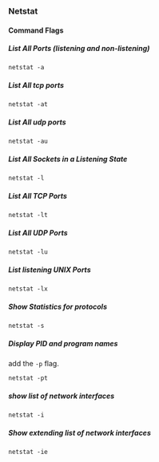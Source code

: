 ### Netstat

#### Command Flags

##### List All Ports (listening and non-listening)
```
netstat -a
```

##### List All tcp ports
```
netstat -at
```

##### List All udp ports
```
netstat -au
```

##### List All Sockets in a Listening State
```
netstat -l
```

##### List All TCP Ports
```
netstat -lt
```

##### List All UDP Ports
```
netstat -lu
```

##### List listening UNIX Ports
```
netstat -lx
```

##### Show Statistics for protocols
```
netstat -s
```

##### Display PID and program names
add the ```-p``` flag.
```
netstat -pt
```

##### show list of network interfaces
```
netstat -i
```

##### Show extending list of network interfaces
```
netstat -ie
```
